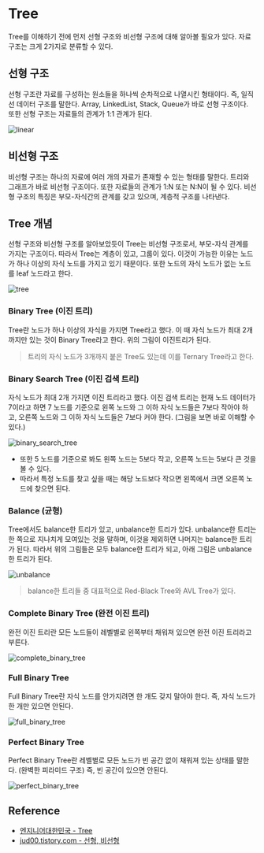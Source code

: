 # Tree

Tree를 이해하기 전에 먼저 선형 구조와 비선형 구조에 대해 알아볼 필요가 있다. 자료구조는 크게 2가지로 분류할 수 있다.

## 선형 구조

선형 구조란 자료를 구성하는 원소들을 하나씩 순차적으로 나열시킨 형태이다. 즉, 일직선 데이터 구조를 말한다. Array, LinkedList, Stack, Queue가 바로 선형 구조이다. 또한 선형 구조는 자료들의 관계가 1:1 관계가 된다.

![linear](https://user-images.githubusercontent.com/55525868/222042465-3cf99c60-f3ec-44e3-a404-46bf1e0c4f52.png)

## 비선형 구조

비선형 구조는 하나의 자료에 여러 개의 자료가 존재할 수 있는 형태를 말한다. 트리와 그래프가 바로 비선형 구조이다. 또한 자료들의 관계가 1:N 또는 N:N이 될 수 있다. 비선형 구조의 특징은 부모-자식간의 관계를 갖고 있으며, 계층적 구조를 나타낸다.

## Tree 개념

선형 구조와 비선형 구조를 알아보았듯이 Tree는 비선형 구조로서, 부모-자식 관계를 가지는 구조이다. 따라서 Tree는 계층이 있고, 그룹이 있다. 이것이 가능한 이유는 노드가 하나 이상의 자식 노드를 가지고 있기 때문이다. 또한 노드의 자식 노드가 없는 노드를 leaf 노드라고 한다.

![tree](https://user-images.githubusercontent.com/55525868/222044583-a33668d2-99ac-4f97-ab4d-6ca65b635ffd.png)

### Binary Tree (이진 트리)

Tree란 노드가 하나 이상의 자식을 가지면 Tree라고 했다. 이 때 자식 노드가 최대 2개까지만 있는 것이 Binary Tree라고 한다. 위의 그림이 이진트리가 된다.

> 트리의 자식 노드가 3개까지 붙은 Tree도 있는데 이를 Ternary Tree라고 한다.

### Binary Search Tree (이진 검색 트리)

자식 노드가 최대 2개 가지면 이진 트리라고 했다. 이진 검색 트리는 현재 노드 데이터가 7이라고 하면 7 노드를 기준으로 왼쪽 노드와 그 이하 자식 노드들은 7보다 작아야 하고, 오른쪽 노드와 그 이하 자식 노드들은 7보다 커야 한다. (그림을 보면 바로 이해할 수 있다.)

![binary_search_tree](https://user-images.githubusercontent.com/55525868/222046542-dbb63be9-42bb-4c28-afb5-0dc224ab3686.png)

- 또한 5 노드를 기준으로 봐도 왼쪽 노드는 5보다 작고, 오른쪽 노드는 5보다 큰 것을 볼 수 있다.
- 따라서 특정 노드를 찾고 싶을 때는 해당 노드보다 작으면 왼쪽에서 크면 오른쪽 노드에 찾으면 된다.

### Balance (균형)

Tree에서도 balance한 트리가 있고, unbalance한 트리가 있다. unbalance한 트리는 한 쪽으로 지나치게 모여있는 것을 말하며, 이것을 제외하면 나머지는 balance한 트리가 된다. 따라서 위의 그림들은 모두 balance한 트리가 되고, 아래 그림은 unbalance한 트리가 된다.

![unbalance](https://user-images.githubusercontent.com/55525868/222047390-5aac9190-8f47-4c81-9e96-2587bcc156c0.PNG)

> balance한 트리들 중 대표적으로 Red-Black Tree와 AVL Tree가 있다.

### Complete Binary Tree (완전 이진 트리)

완전 이진 트리란 모든 노드들이 레벨별로 왼쪽부터 채워져 있으면 완전 이진 트리라고 부른다.

![complete_binary_tree](https://user-images.githubusercontent.com/55525868/222048013-d1c39ba7-b26d-4865-b8cf-f6856e2361f5.png)

### Full Binary Tree

Full Binary Tree란 자식 노드를 안가지려면 한 개도 갖지 말아야 한다. 즉, 자식 노드가 한 개만 있으면 안된다.

![full_binary_tree](https://user-images.githubusercontent.com/55525868/222048329-ad4ec03f-0354-4966-b844-b0777b3bdd51.png)

### Perfect Binary Tree

Perfect Binary Tree란 레벨별로 모든 노드가 빈 공간 없이 채워져 있는 상태를 말한다. (완벽한 피라미드 구조) 즉, 빈 공간이 있으면 안된다.

![perfect_binary_tree](https://user-images.githubusercontent.com/55525868/222048726-2ef6d584-7bf1-4398-89f9-bbe1b3c742ae.png)

## Reference

- [엔지니어대한민국 - Tree]("https://www.youtube.com/watch?v=LnxEBW29DOw")
- [jud00.tistory.com - 선형, 비선형]("https://jud00.tistory.com/entry/Data-Structure-%EC%84%A0%ED%98%95Linear-%EB%B9%84%EC%84%A0%ED%98%95NonLinear-%EC%9E%90%EB%A3%8C%EA%B5%AC%EC%A1%B0")